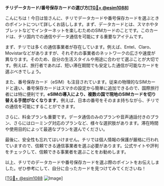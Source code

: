 **チリデータカード/番号保存カードの選び方[[TG💪+ @esim1088](https://t.me/s/esim1088)]**

こんにちは！今日は皆さんに、チリでデータカードや番号保存カードを選ぶときのポイントについて詳しくお話しします。まず、データカードとは、スマホやタブレットなどでインターネットを楽しむためのSIMカードのことです。このカードは、チリ国内での通信やデータ通信を可能にする重要なアイテムです。

まず、チリでは多くの通信事業者が存在しています。例えば、Entel、Claro、Movistarなどがありますが、それぞれの事業者のネットワークの広さや速度が異なります。そのため、自分の生活スタイルや用途に合わせて選ぶことが大切です。例えば、旅行者であれば、短い滞在期間でも安定した通信が可能なカードを選ぶべきでしょう。

また、番号保存カード（eSIM）も注目されています。従来の物理的なSIMカードと違い、番号保存カードはスマホの設定から簡単に追加できるので、国際旅行者には特に便利です。**eSIMの導入により、複数の国で現地のSIMカードを切り替える手間がなくなります**。例えば、日本の番号をそのまま持ちながら、チリでの通信を可能にすることができます。

さらに、料金プランも重要です。データ通信のみのプランや音声通話付きのプラン、さらにはローミング対応のプランなど、様々な選択肢があります。滞在時間や使用目的によって最適なプランを選んでください。

最後に、安全性も忘れてはいけません。チリでは個人情報の保護が厳格に行われていますので、信頼できる通信事業者を選ぶ必要があります。公式サイトや評判をチェックして、信頼できる事業者を選ぶことをお勧めします。

以上、チリでのデータカードや番号保存カードを選ぶ際のポイントをお伝えしました。ぜひ参考にして、自分に合ったカードを見つけてみてくださいね！

[[TG💪+ @esim1088](https://t.me/s/esim1088) ![Image](https://i.postimg.cc/Y0z9fWf4/image.png)]